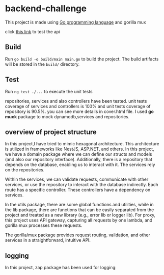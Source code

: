 # backend-challenge
This project is made using [Go programming language](https://go.dev/)  and gorilla mux

click [this link](https://akb6xkx9kd.execute-api.us-west-2.amazonaws.com/api/devices/20) to test the api

## Build
Run `go build -o build/main main.go` to build the project. The build artifacts will be stored in the `build/` directory.

## Test
Run `ng test ./...` to execute the unit tests 

repositories, services and also controllers have been tested.
unit tests coverage of services and controllers is 100% and unit tests coverage of repository is 90.5%.
you can see more details in cover.html file.
I used **go muck** package to mock dynamodb,services and repositories.

## overview of project structure
In this project,I have tried to mimic hexagonal architecture. This architecture is utilized in frameworks like NestJS, ASP.NET, and others. In this project, we have a domain package where we can define our structs and models (and also our repository interface). Additionally, there is a repository that depends on the database, enabling us to interact with it. The services rely on the repositories.

Within the services, we can validate requests, communicate with other services, or use the repository to interact with the database indirectly. Each route has a specific controller. These controllers have a dependency on services.

In the utils package, there are some global functions and utilities, while in the lib package, there are functions that can be easily separated from the project and treated as a new library (e.g., error lib or logger lib). For proxy, this project uses API gateway, capturing all requests by one lambda, and gorilla mux processes these requests.

The gorilla/mux package provides request routing, validation, and other services in a straightforward, intuitive API.

## logging
In this project, zap package has been used for logging



